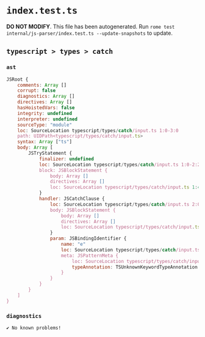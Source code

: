 # `index.test.ts`

**DO NOT MODIFY**. This file has been autogenerated. Run `rome test internal/js-parser/index.test.ts --update-snapshots` to update.

## `typescript > types > catch`

### `ast`

```javascript
JSRoot {
	comments: Array []
	corrupt: false
	diagnostics: Array []
	directives: Array []
	hasHoistedVars: false
	integrity: undefined
	interpreter: undefined
	sourceType: "module"
	loc: SourceLocation typescript/types/catch/input.ts 1:0-3:0
	path: UIDPath<typescript/types/catch/input.ts>
	syntax: Array ["ts"]
	body: Array [
		JSTryStatement {
			finalizer: undefined
			loc: SourceLocation typescript/types/catch/input.ts 1:0-2:21
			block: JSBlockStatement {
				body: Array []
				directives: Array []
				loc: SourceLocation typescript/types/catch/input.ts 1:4-1:6
			}
			handler: JSCatchClause {
				loc: SourceLocation typescript/types/catch/input.ts 2:0-2:21
				body: JSBlockStatement {
					body: Array []
					directives: Array []
					loc: SourceLocation typescript/types/catch/input.ts 2:19-2:21
				}
				param: JSBindingIdentifier {
					name: "e"
					loc: SourceLocation typescript/types/catch/input.ts 2:7-2:17
					meta: JSPatternMeta {
						loc: SourceLocation typescript/types/catch/input.ts 2:7-2:17
						typeAnnotation: TSUnknownKeywordTypeAnnotation {loc: SourceLocation typescript/types/catch/input.ts 2:10-2:17}
					}
				}
			}
		}
	]
}
```

### `diagnostics`

```
✔ No known problems!

```
